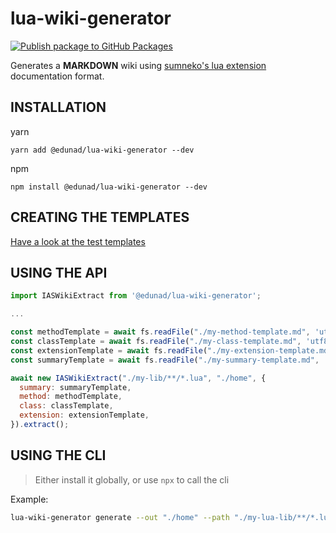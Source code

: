 # lua-wiki-generator
[![Publish package to GitHub Packages](https://github.com/edunad/lua-wiki-generator/actions/workflows/release.yaml/badge.svg)](https://github.com/edunad/lua-wiki-generator/actions/workflows/release.yaml)

Generates a **MARKDOWN** wiki using [sumneko's lua extension](https://github.com/sumneko/lua-language-server) documentation format.

## INSTALLATION
yarn
```
yarn add @edunad/lua-wiki-generator --dev
```
npm
```
npm install @edunad/lua-wiki-generator --dev
```

## CREATING THE TEMPLATES

[Have a look at the test templates](https://github.com/edunad/lua-wiki-generator/tree/master/tests/__test_templates__)


## USING THE API

```js
import IASWikiExtract from '@edunad/lua-wiki-generator';

...

const methodTemplate = await fs.readFile("./my-method-template.md", 'utf8');
const classTemplate = await fs.readFile("./my-class-template.md", 'utf8');
const extensionTemplate = await fs.readFile("./my-extension-template.md", 'utf8');
const summaryTemplate = await fs.readFile("./my-summary-template.md", 'utf8');

await new IASWikiExtract("./my-lib/**/*.lua", "./home", {
  summary: summaryTemplate,
  method: methodTemplate,
  class: classTemplate,
  extension: extensionTemplate,
}).extract();
```

## USING THE CLI

> Either install it globally, or use `npx` to call the cli

Example: 
```bash
lua-wiki-generator generate --out "./home" --path "./my-lua-lib/**/*.lua" --method "./my-templates/METHOD_TEMPLATE.md" --extension "./my-templates/EXTENSION_TEMPLATE.md" --class "./my-templates/CLASS_TEMPLATE.md" --summary "./my-templates/SUMMARY_TEMPLATE.md"
```
